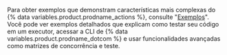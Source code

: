 Para obter exemplos que demonstram características mais complexas do {% data variables.product.prodname_actions %}, consulte "[Exemplos](/actions/examples)". Você pode ver exemplos detalhados que explicam como testar seu código em um executor, acessar a CLI de {% data variables.product.prodname_dotcom %} e usar funcionalidades avançadas como matrizes de concorrência e teste.
